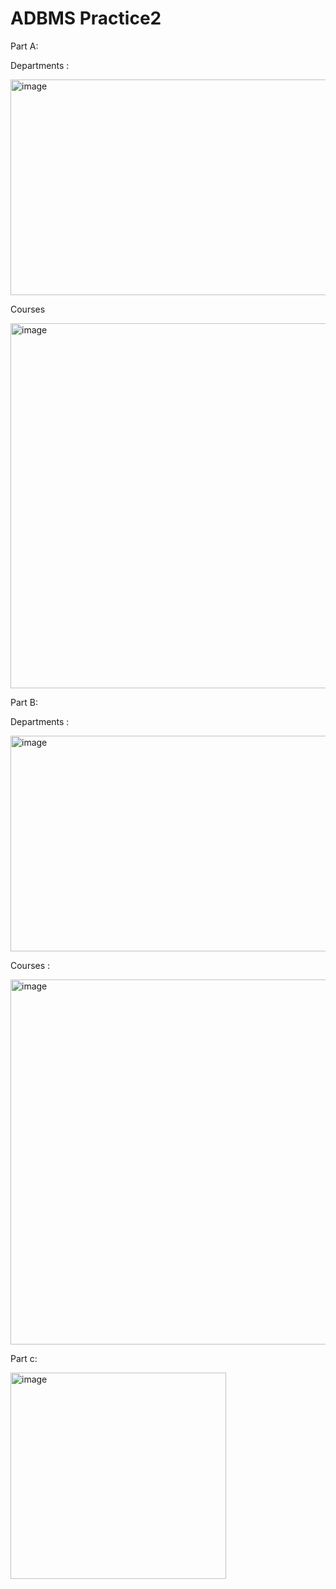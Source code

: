 # ADBMS Practice2


Part A:

 Departments :
 
<img width="973" height="345" alt="image" src="https://github.com/user-attachments/assets/cd9e4687-ec50-4337-823a-333ec2753733" />



Courses 

<img width="608" height="584" alt="image" src="https://github.com/user-attachments/assets/873ba9b4-215c-404a-aa0f-a66039075216" />


Part B:

 Departments :

 
<img width="973" height="345" alt="image" src="https://github.com/user-attachments/assets/cd9e4687-ec50-4337-823a-333ec2753733" />


Courses :


<img width="608" height="584" alt="image" src="https://github.com/user-attachments/assets/873ba9b4-215c-404a-aa0f-a66039075216" />



Part c:


<img width="345" height="330" alt="image" src="https://github.com/user-attachments/assets/b7aff989-f5c5-4ef3-8777-cf30869ad492" />





